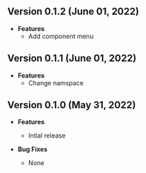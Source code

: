 ## Version 0.1.2 (June 01, 2022)
- **Features**
  - Add component menu

## Version 0.1.1 (June 01, 2022)
- **Features**
  - Change namspace

## Version 0.1.0 (May 31, 2022)
- **Features**
  - Intial release

- **Bug Fixes**
  - None
